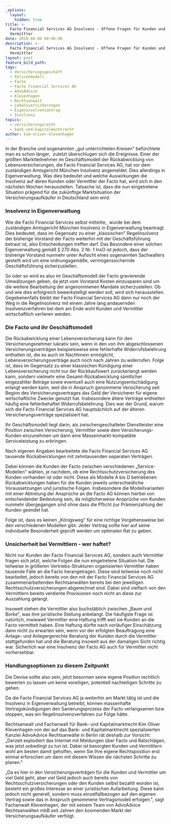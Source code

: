 ```yaml
---
_options:
  layout:
    hidden: true
title: >-
  Facto Financial Services AG Insolvenz - Offene Fragen für Kunden und
  Vermittler
date: 2018-08-08 00:00:00
description: >-
  Facto Financial Services AG Insolvenz - Offene Fragen für Kunden und
  Vermittler
layout: post
feature_bild_path:
tags:
  - Versicherungsgeschäft
  - Policenmodell
  - Facto
  - Facto Financial Services AG
  - AdvoAdvice
  - Klevenhagen
  - Rechtsanwalt
  - Lebensversicherungen
  - Eigeninsolvenzantrag
  - Insolvenz
topics:
  - versicherungsrecht
  - bank-und-kapitalmarktrecht
author: kim-oliver-klevenhagen
---
```


In der Branche und sogenannten „gut unterrichteten Kreisen" befürchtete man es schon länger,  zuletzt überschlugen sich die Ereignisse. Einer der größten Marktteilnehmer im Geschäftsmodell der Rückabwicklung von Lebensversicherungen, die Facto Financial Services AG, hat vor dem zuständigen Amtsgericht München Insolvenz angemeldet. Dies allerdings in Eigenverwaltung. Was dies bedeutet und welche Auswirkungen die Insolvenz auf deren Kunden oder Vermittler der Facto hat, wird sich in den nächsten Wochen herausstellen. Tatsache ist, dass die nun eingetretene Situation prägend für die zukünftige Marktsituation der Versicherungsaufkäufer in Deutschland sein wird.

### Insolvenz in Eigenverwaltung

Wie die Facto Financial Services selbst mitteilte,  wurde bei dem zuständigen Amtsgericht München Insolvenz in Eigenverwaltung beantragt. Dies bedeutet, dass im Gegensatz zu einer „klassischen" Regelinsolvenz der bisherige Vorstand der Facto weiterhin mit der Geschäftsführung betraut ist, also Entscheidungen treffen darf. Das Besondere einer solchen Eigenverwaltung gemäß § 270 Abs. 2 Nr. 1 InsO ist jedoch, dass der bisherige Vorstand nunmehr unter Aufsicht eines sogenannten Sachwalters gestellt wird um eine ordnungsgemäße, vermögenssichernde Geschäftsführung sicherzustellen.

So oder so wird es also im Geschäftsmodell der Facto gravierende Umwälzungen geben, da jetzt vom Vorstand Kosten einzusparen sind um die weitere Bearbeitung der angenommenen Mandate sicherzustellen. Ob und wie dies erfolgreich bewerkstelligt werden soll, wird sich herausstellen. Gegebenenfalls bleibt der Facto Financial Services AG dann nur noch der Weg in die Regelinsolvenz mit einem Jahre lang andauernden Insolvenzverfahren bei dem am Ende wohl Kunden und Vermittler wirtschaftlich verlieren werden.

### Die Facto und ihr Geschäftsmodell

Die Rückabwicklung einer Lebensversicherung kann für den Versicherungsnehmer lukrativ sein, wenn in den von ihm abgeschlossenen Versicherungsverträgen beispielsweise eine fehlerhafte Widerrufsbelehrung enthalten ist, die es auch im Nachhinein ermöglicht, Lebensversicherungsverträge auch noch nach Jahren zu widerrufen. Folge ist, dass im Gegensatz zu einer klassischen Kündigung einer Lebensversicherung nicht nur der Rückkaufswert zurückerlangt werden kann, sondern vielmehr eine Gesamt-Rückabwicklung sämtlicher eingezahlter Beträge sowie eventuell auch eine Nutzungsentschädigung erlangt werden kann, weil die in Anspruch genommene Versicherung seit Beginn des Versicherungsvertrages das Geld der Versicherer für eigene wirtschaftliche Zwecke genutzt hat. Insbesondere ältere Verträge enthielten häufig eine fehlerbehaftet Widerrufsbelehrung. Dies war der Grund, warum sich die Facto Financial Services AG hauptsächlich auf der älteren Versicherungsverträge spezialisiert hat.

Ihr Geschäftsmodell liegt darin, als zwischengeschalteter Dienstleister eine Position zwischen Versicherung, Vermittler sowie dem Versicherungs-Kunden einzunehmen um dann eine Massenmarkt-kompatible Serviceleistung zu erbringen.

Nach eigenen Angaben bearbeitete die Facto Financial Services AG tausende Rückabwicklungen mit zehntausenden separaten Verträgen.

Dabei können die Kunden der Facto zwischen verschiedenen „Service-Modellen" wählen, je nachdem, ob eine Rechtsschutzversicherung des Kunden vorhanden ist oder nicht. Diese als Modelle A bis D betriebenen Rückabwicklungen haben für die Kunden jeweils unterschiedliche Voraussetzungen und juristische Folgen. Insbesondere die Modellvarianten mit einer Abtretung der Ansprüche an die Facto AG können hierbei von entscheidender Bedeutung sein, da möglicherweise Ansprüche von Kunden nunmehr übergegangen sind ohne dass die Pflicht zur Prämienzahlung der Kunden geendet hat.

Folge ist, dass es keinen „Königsweg" für eine richtige Vorgehensweise bei den verschiedenen Modellen gibt. Jeder Vertrag sollte hier auf seine individuelle Besonderheit geprüft werden um optimalen Rat zu geben.

### Unsicherheit bei Vermittlern - wer haftet?

Nicht nur Kunden der Facto Financial Services AG, sondern auch Vermittler fragen sich jetzt, welche Folgen die nun eingetretene Situation hat. Die teilweise in größeren Vertriebs-Strukturen organisierten Vermittler haben tausende Fälle an die Facto herangetragen. Diese sind teilweise noch nicht bearbeitet, jedoch bereits von den mit der Facto Financial Services AG zusammenarbeitenden Rechtsanwälten bereits bei den jeweiligen Rechtsschutzversicherungen abgerechnet sind. Dabei sind vielfach von den Vermittlern bereits verdiente Provisionen noch nicht an diese zur Auszahlung gelangt.

Insoweit stehen die Vermittler also buchstäblich zwischen „Baum und Borke", was ihre juristische Stellung anbelangt. Die häufigste Frage ist natürlich, inwieweit Vermittler eine Haftung trifft weil sie Kunden an die Facto vermittelt haben. Eine Haftung dürfte nach vorläufiger Einschätzung dann nicht zu erwarten sein, wenn vor der erfolgten Beauftragung eine Anlage- und Anlegergerechte Beratung der Kunden durch die Vermittler stattgefunden hat und die Beratung insoweit aus der damaligen Sicht richtig war. Sicherlich war eine Insolvenz der Facto AG auch für Vermittler nicht vorhersehbar.

### Handlungsoptionen zu diesem Zeitpunkt

Die Devise sollte also sein, jetzt besonnen seine eigene Position rechtlich bewerten zu lassen um keine voreiligen, potentiell nachteiligen Schritte zu gehen.

Da die Facto Financial Services AG ja weiterhin am Markt tätig ist und die Insolvenz in Eigenverwaltung betreibt, können massenhafte Vertragskündigungen den Sanierungsprozess der Facto verlangsamen bzw. stoppen, was ein Regelinsolvenzverfahren zur Folge hätte.

Rechtsanwalt und Fachanwalt für Bank- und Kapitalmarktrecht Kim Oliver Klevenhagen von der auf das Bank- und Kapitalmarktrecht spezialisierten Kanzlei AdvoAdvice Rechtsanwälte in Berlin rät deshalb zur Vorsicht: „Derzeit explodiert das Internet mit Meldungen über Facto und Ratschlägen, was jetzt unbedingt zu tun ist. Dabei ist besorgten Kunden und Vermittlern wohl am besten damit geholfen, wenn Sie Ihre eigene Rechtsposition erst einmal erforschen um dann mit diesem Wissen die nächsten Schritte zu planen."

„Da es hier in den Versicherungsverträgen für die Kunden und Vermittler um viel Geld geht, aber viel Geld jedoch auch bereits von Rechtsschutzversicherungen oder den Kunden selbst bezahlt worden ist, besteht ein großes Interesse an einer juristischen Aufarbeitung. Diese kann jedoch nicht generell, sondern muss einzelfallbezogen auf den eigenen Vertrag sowie das in Anspruch genommene Vertragsmodell erfolgen.", sagt Fachanwalt Klevenhagen, der mit seinem Team von AdvoAdvice Rechtsanwälten mbB seit Jahren den boomenden Markt der Versicherungsaufkäufer verfolgt.